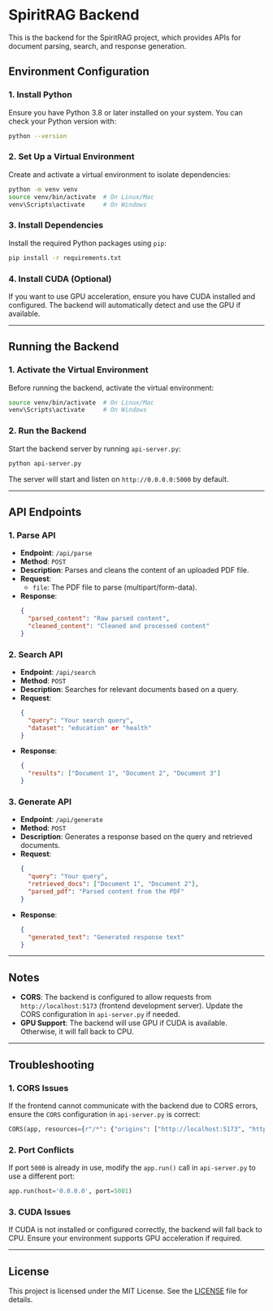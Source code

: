 # SpiritRAG Backend

This is the backend for the SpiritRAG project, which provides APIs for document parsing, search, and response generation.

## Environment Configuration

### 1. **Install Python**
Ensure you have Python 3.8 or later installed on your system. You can check your Python version with:
```bash
python --version
```

### 2. **Set Up a Virtual Environment**
Create and activate a virtual environment to isolate dependencies:
```bash
python -m venv venv
source venv/bin/activate  # On Linux/Mac
venv\Scripts\activate     # On Windows
```

### 3. **Install Dependencies**
Install the required Python packages using `pip`:
```bash
pip install -r requirements.txt
```

### 4. **Install CUDA (Optional)**
If you want to use GPU acceleration, ensure you have CUDA installed and configured. The backend will automatically detect and use the GPU if available.

---

## Running the Backend

### 1. **Activate the Virtual Environment**
Before running the backend, activate the virtual environment:
```bash
source venv/bin/activate  # On Linux/Mac
venv\Scripts\activate     # On Windows
```

### 2. **Run the Backend**
Start the backend server by running `api-server.py`:
```bash
python api-server.py
```

The server will start and listen on `http://0.0.0.0:5000` by default.

---

## API Endpoints

### 1. **Parse API**
- **Endpoint**: `/api/parse`
- **Method**: `POST`
- **Description**: Parses and cleans the content of an uploaded PDF file.
- **Request**:
  - `file`: The PDF file to parse (multipart/form-data).
- **Response**:
  ```json
  {
    "parsed_content": "Raw parsed content",
    "cleaned_content": "Cleaned and processed content"
  }
  ```

### 2. **Search API**
- **Endpoint**: `/api/search`
- **Method**: `POST`
- **Description**: Searches for relevant documents based on a query.
- **Request**:
  ```json
  {
    "query": "Your search query",
    "dataset": "education" or "health"
  }
  ```
- **Response**:
  ```json
  {
    "results": ["Document 1", "Document 2", "Document 3"]
  }
  ```

### 3. **Generate API**
- **Endpoint**: `/api/generate`
- **Method**: `POST`
- **Description**: Generates a response based on the query and retrieved documents.
- **Request**:
  ```json
  {
    "query": "Your query",
    "retrieved_docs": ["Document 1", "Document 2"],
    "parsed_pdf": "Parsed content from the PDF"
  }
  ```
- **Response**:
  ```json
  {
    "generated_text": "Generated response text"
  }
  ```

---

## Notes

- **CORS**: The backend is configured to allow requests from `http://localhost:5173` (frontend development server). Update the CORS configuration in `api-server.py` if needed.
- **GPU Support**: The backend will use GPU if CUDA is available. Otherwise, it will fall back to CPU.

---

## Troubleshooting

### 1. **CORS Issues**
If the frontend cannot communicate with the backend due to CORS errors, ensure the `CORS` configuration in `api-server.py` is correct:
```python
CORS(app, resources={r"/*": {"origins": ["http://localhost:5173", "http://127.0.0.1:5173"]}})
```

### 2. **Port Conflicts**
If port `5000` is already in use, modify the `app.run()` call in `api-server.py` to use a different port:
```python
app.run(host='0.0.0.0', port=5001)
```

### 3. **CUDA Issues**
If CUDA is not installed or configured correctly, the backend will fall back to CPU. Ensure your environment supports GPU acceleration if required.

---

## License

This project is licensed under the MIT License. See the [LICENSE](LICENSE) file for details.